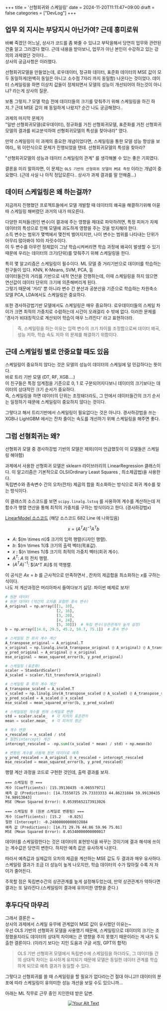 +++
title = '선형회귀와 스케일링'
date = 2024-11-20T11:11:47+09:00
draft = false
categories = ["DevLog"]
+++

## 업무 외 지시는 부당지시 아닌가여? 근데 흥미로워
바빠 죽겠던 어느날, 상사가 코드를 좀 봐줄 수 있냐고 부탁을해서 당연히 업무와 관련된 건줄 알고 그러겠다 했다. 
근데 내용을 받아보니, 업무가 아닌 본인이 수강하고 있는 강의의 과제였던 것이다...  
상사의 궁금사항은 이러했다. 

선형회귀모델을 만들었는데, 로우데이터, 정규화 데이터, 표준화 데이터의  MSE 값이 모두 동일하게(완벽히 동일은 아니고 소수점 7자리 까지 동일함) 나온다는 것이었다. 데이터 스케일링을 하면 이상치 값들이 정제되면서 모델의 성능이 개선되어야 하는것이 아니냐? 라는게 상사의 질문. 

보통 그렇지..? 모델 학습 전에 데이터들의 크기를 맞춰주기 위해 스케일링을 하긴 하지..? 근데 MSE 값이 왜 동일하게 나왔지? 순간 나도 궁금해졌다.. 

과제의 마지막 문제가  
"일반 선형회귀모델(로우데이터), 정규화를 거친 선형회귀모델, 표준화를 거친 선형회귀모델의 결과를 비교분석하여 선형회귀모델의 특성을 찾아내라" 였다. 

만약 스케일링이 이 과제의 중요한 개념이었다면, 스케일링을 통한 모델 성능 향상을 보여라,, 뭐 이런식으로 문제가 진행되었을 텐데. 선형회귀모델의 특성을 찾아라? 

"선형회귀모델의 성능과 데이터 스케일링의 관계" 를 생각해볼 수 있는 좋은 기회였다. 

결론을 미리 말하자면, 이 문제는 `OLS 기반의 선형회귀 모델의 MSE 측정` 이라는 개념이 중요했다. (근데 사실 나 아직 정답모른다.. 상사가 과제 결과를 말 안해줌...)


## 데이터 스케일링은 왜 하는걸까? 
지금까지 진행했던 프로젝트들에서 모델 개발할 때 데이터의 왜곡을 해결하기위해 아묻따 스케일링 해버렸던 과거의 내가 떠오른다. 

다양한 피처들(원인 변수)이 결과에 주는 영향을 제대로 파악하려면, 특정 피처가 자체 데이터의 특성으로 인해 모델에 과도하게 영향을 주는 것을 방지해야 한다.  
소득 변수는 범위가 몇백에서 몇천씩 벌어지지만, 나이 변수는 범위를 나타내는 단위가 아무리 많아봐야 10의 자릿수이다.   
이 두 변수를 아무런 정제없이 그냥 학습시켜버리면 학습 과정에 왜곡이 발생할 수 있기 때문에 우리는 데이터의 크기(단위)를 맞춰주기 위해 스케일링을 한다. 

특히 몇 알고리즘은 스케일링이 필수이다. 
ML 모델 중 거리기반으로 데이터를 학습하는 친구들이 있다. KNN, K-Means, SVM, PCA, 등  
데이터들간의 거리를 기반으로 내적 연산을 진행하는데, 이때 스케일링을 하지 않으면 연산값이 데이터 단위의 크기에 의존해버리게 된다.   
그렇기 때문에 '거리' 뿐 아니라 변수 간 분산과 공분산을 기준으로 학습하는 차원축소 모델 PCA, LDA에서도 스케일링은 중요하다. 

또한 경사하강법기반 모델에서도 스케일링은 매우 중요하다.
로우데이터들의 스케일 차이가 크면 최적의 가중치로 수렴하는데 시간이 오래걸리 수 밖에 없다. 이러한 문제를 '경사가 비대칭적으로 계산되어 학습이 매우 느려진다' 라고 표현하더라.

> 즉, 스케일링을 하는 이유는 입력 변수의 크기 차이를 조정함으로써 데이터 왜곡, 성능 저하, 학습 속도 저하 의 문제를 해결하기 위함이다. 

## 근데 스케일링 별로 안중요할 때도 있음 
스케일링이 중요하지 않다는 것은 모델의 성능이 데이터의 스케일에 덜 민감하다는 뜻이다.   
바로 트리 기반 모델 (DT, RF, XGB....)   
이 친구들은 특정 임계점을 기준으로 0, 1 로 구분되어지다보니 데이터의 크기보다는 데이터의 상대적인 크기 순서가 중요하다.  
즉, 스케일링을 하면 데이터의 단위는 조정돼더라도, 그 안에서 데이터들간의 크기 순서는 일정하기 때문에 스케일링이 중요하지 않다는 것이다. 

그렇다고 해서 트리기반에서 스케일링이 필요없다는 것은 아니다. 
경사하강법을 쓰는 XGB나 LightGBM 에서는 잔차 줄이는 속도를 개선하기 위해 스케일링을 해주면 좋다. 

## 그럼 선형회귀는 왜? 
선형회귀 모델 중 경사하강법 기반의 모델은 제외(이미 언급했듯이 이 모델들은 스케일링 해야함) 

과제에서 사용한 선형회귀 모델은 sklearn 라이브러리의 LinearRegression 클래스이다.
이 알고리즘은 기본적으로 OLS(Ordinary Least Squares , 최소제곱법)을 사용한다.  
독립변수와 종속변수 간의 오차(잔차) 제곱의 합을 최소화하는 방식으로 회귀 계수를 찾는 방식이다. 

이 클래스의 소스코드를 보면 `scipy.linalg.lstsq` 를 사용하여 계수를 계산하는데 저 함수가 행렬 연산을 통해 최적의 가중치를 구하는 방식이라고 한다. (경사하강법x)

[LinearModel 소스코드](https://github.com/scikit-learn/scikit-learn/blob/46a7c9a5e/sklearn/linear_model/_base.py#L573) 
(해당 소스코드 682 Line 에 나와있음)

$$
x = (A^T A)^{-1} A^T b
$$

- $A$: $(m \times n\)$ 크기의 입력 행렬(디자인 행렬).
- $b$: $(m \times 1\)$ 크기의 출력 벡터(목표값).
- $x$ : $(n \times 1\)$ 크기의 최적의 가중치 벡터(회귀 계수).
- $A^T$: $A$ 의 전치 행렬.
- $(A^T A)^{-1}$: $(A^T A\)$ 의 역행렬.

이 공식은 $Ax = b$ 를 근사적으로 만족하면서 , 잔차의 제곱합을 최소화하는 $x$를 구하는 식이다.  
나도 저 계산과정은 머리아파서 들여다보기 싫당. 파이썬 예제로 보자! 

```python
# 원본 데이터
# 원본 데이터 (약간의 오차를 포함한 종속 변수)
A_original = np.array([[1, 10],
                       [2, 16],
                       [3, 20],
                       [4, 24],
                       [5, 30]])  # 독립 변수(상관관계가 높게 설정)
b = np.array([14.8, 29.5, 45.2, 59.7, 75.1])  # 종속 변수 

# 스케일링 전 회귀 계수 계산
A_transpose_original = A_original.T
x_original = np.linalg.inv(A_transpose_original @ A_original) @ A_transpose_original @ b
y_pred_original = A_original @ x_original
mse_original = mean_squared_error(b, y_pred_original)

# 스케일링 (표준화)
scaler = StandardScaler()
A_scaled = scaler.fit_transform(A_original)

# 스케일링 후 회귀 계수 계산
A_transpose_scaled = A_scaled.T
x_scaled = np.linalg.inv(A_transpose_scaled @ A_scaled) @ A_transpose_scaled @ b
y_pred_scaled = A_scaled @ x_scaled
mse_scaled = mean_squared_error(b, y_pred_scaled)

# 스케일링된 계수를 원래 스케일로 변환
std = scaler.scale_  # 각 피처의 표준편차
mean = scaler.mean_  # 각 피처의 평균

# 계수 변환
x_rescaled = x_scaled / std
# 절편(intercept) 계산
intercept_rescaled = -np.sum((x_scaled * mean) / std) + np.mean(b)

# 변환된 계수를 사용해 원본 데이터로 예측
y_pred_rescaled = A_original @ x_rescaled + intercept_rescaled
mse_rescaled = mean_squared_error(b, y_pred_rescaled)

```
행렬 계산 과정을 코드로 구현한 것인데, 출력 결과를 보자.  
```text
=== 스케일링 전 ===
계수 (Coefficients): [15.39130435 -0.06557971]
예측 값 (Predictions): [14.73550725 29.73333333 44.86231884 59.99130435 74.98913043]
MSE (Mean Squared Error): 0.05395652173913026

=== 스케일링 후 (원본 스케일로 변환됨) ===
계수 (Coefficients): [15.2   -0.025]
절편 (Intercept): -0.24000000000032884
예측 값 (Predictions): [14.71 29.76 44.86 59.96 75.01]
MSE (Mean Squared Error): 0.05340000000000017
```

데이터를 스케일링한다는 것은 데이터의 표현방식을 바꾸는 것이기에 결과 해석에 쓰이는 계수값은 당연히 변한다. 
하지만 예측 값은 유사하게 나온다. 

따라서 예측값과 실제값의 오차의 제곱을 계산하는 MSE 값도 두 결과과 매우 유사하다. 
스케일링 결과가 조금 더 성능이 높게 나오지만, 학습 데이터의 수가 많아질 수록 저 차이가 줄어든다.  

주목할 점은 독립변수간의 상관관계를 높게 설정해두었는데, 만약 상관관계가 약하다면 결과는 또 달라진다.(스케일링이 결과에 유의미한 영향을 준다.)


## 후두다닥 마무리 

그래서 결론은 ~  
상사의 과제에서 스케일 유무에 관계없이 MSE 값이 유사했던 이유는~  
우선 OLS 기반의 선형회귀 모델을 사용했기 때문에, 스케일링으로 데이터의 크기는 조정했을지라도 데이터의 상대적 차이에는 큰 영향을 주지 못했기 때문이라는 게 내가 도출한 결론이다. (이라기 보다는 지인 도움과 구글 서칭, GPT의 합작)

> OLS 기반 선형회귀 모델에서 독립변수에 스케일링을 하더라도, 그 데이터들 간의 상대적 차이는 유사하게 유지되기 때문에 모델은 동일한 데이터 관계를 학습하게 되므로 예측 결과가 동일할 수 있다.

그렇다고 선형회귀를 쓸 때 스케일링을 할 필요가 없다라는건 절대 아니고!! 데이터의 분포에 따라 스케일링이 유의미한 성능 개선을 보일 수도 있으니까... 

아래는 ML 직무로 근무 중인 지인한테 받은 답변.

<p align="center">
  <a href="/images/DevLog/LinearRegression_talk.png" data-lightbox="image-set">
    <img src="/images/DevLog/LinearRegression_talk.png" alt="Your Alt Text" >
  </a>
</p>

